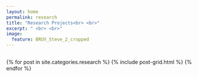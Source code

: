 ```yaml
---
layout: home
permalink: research
title: "Research Projects<br> <br>"
excerpt: " <br> <br>"
image:
  feature: BRUV_Steve_2_cropped
---
```

<h2 class="post-title"> </h2>
<div class="tiles">
{% for post in site.categories.research %}
	{% include post-grid.html %}
{% endfor %}
</div><!-- /.tiles -->
